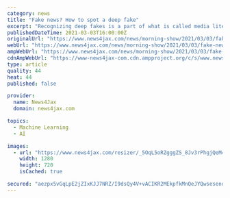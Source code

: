 ```yaml
---
category: news
title: "Fake news? How to spot a deep fake"
excerpt: "Recognizing deep fakes is a part of what is called media literacy skills and they are becoming essential as 2020 has pushed so much of our culture and society into online environments."
publishedDateTime: 2021-03-03T16:00:00Z
originalUrl: "https://www.news4jax.com/news/morning-show/2021/03/03/fake-news-how-to-spot-a-deep-fake/"
webUrl: "https://www.news4jax.com/news/morning-show/2021/03/03/fake-news-how-to-spot-a-deep-fake/"
ampWebUrl: "https://www.news4jax.com/news/morning-show/2021/03/03/fake-news-how-to-spot-a-deep-fake/?outputType=amp"
cdnAmpWebUrl: "https://www-news4jax-com.cdn.ampproject.org/c/s/www.news4jax.com/news/morning-show/2021/03/03/fake-news-how-to-spot-a-deep-fake/?outputType=amp"
type: article
quality: 44
heat: 44
published: false

provider:
  name: News4Jax
  domain: news4jax.com

topics:
  - Machine Learning
  - AI

images:
  - url: "https://www.news4jax.com/resizer/_5OqL5oRZgggZS_8Jv3rPhgjQeM=/1280x720/smart/d1vhqlrjc8h82r.cloudfront.net/03-03-2021/t_d53cdcc25ad5434a9482082332c510d0_name_image.jpg"
    width: 1280
    height: 720
    isCached: true

secured: "aezpx5vGqLpE2jZIxKJJ7NRZ/I9dsQy4V+vACIKR2MEkpfkMnQeJYQwsesendvfQ5ADa9lnvGY3PxUO7CKaoaBFNwRsgrdESbBwWTO9hqxGqcbbVLufGdGoHqgXWoBAbEoQTRqoa+nqBqRqxz7gAEheqjP3sWykZKKb2kPsjCww4DnLWZUqPkENYbQN8TNcwyvxknynSzyQEVoqNk/KuDdg4bCV5Y8QFwGH42IRXmLHG/DOplx8+8TyIQhLiYDjRd0C8Z5xHtkn2XN3wUtxYtpWBkoB6XRC1fLgDNeXJQtUGf92IvTkYU4m0/C/Murhy9XiWl5EeW1kGbRCWLwxV1NyG38/9WoCuKdvkTx2tJ94=;iPrLBG+zPgBZ6iOc/Oi/Nw=="
---
```


